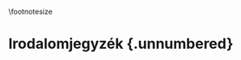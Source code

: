 \footnotesize

<!--
Do not edit this page.

References are automatically generated from the BibTex file (References.bib)

...which you should create using your reference manager.
-->

# Irodalomjegyzék {.unnumbered}
